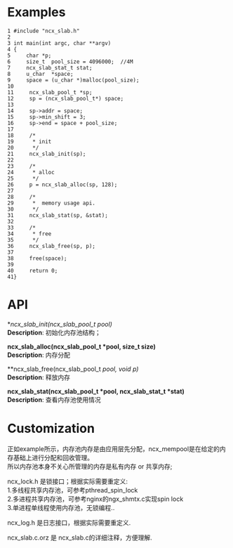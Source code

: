 
Examples
========

    1 #include "ncx_slab.h" 
    2 
    3 int main(int argc, char **argv)
    4 {
    5     char *p;                                                                                                               
    6     size_t  pool_size = 4096000;  //4M                                                                                     
    7     ncx_slab_stat_t stat;                                                                                                  
    8     u_char  *space;                                                                                                        
    9     space = (u_char *)malloc(pool_size);                                                                                   
    10                                                                                                                            
    11     ncx_slab_pool_t *sp;                                                                                                   
    12     sp = (ncx_slab_pool_t*) space;                                                                                         
    13                                                                                                                            
    14     sp->addr = space;                                                                                                      
    15     sp->min_shift = 3;                                                                                                     
    16     sp->end = space + pool_size;                                                                                           
    17                                                                                                                            
    18     /*                                                                                                                     
    19      * init                                                                                                                
    20      */                                                                                                                    
    21     ncx_slab_init(sp);                                                                                                     
    22                                                                                                                            
    23     /*                                                                                                                     
    24      * alloc                                                                                                               
    25      */                                                                                                                    
    26     p = ncx_slab_alloc(sp, 128);                                                                                           
    27                                                                                                                            
    28     /*                                                                                                                     
    29      *  memory usage api. 
    30      */                                                                                                                    
    31     ncx_slab_stat(sp, &stat);                                                                                              
    32                                                                                                                            
    33     /*                                                                                                                     
    34      * free                                                                                                                
    35      */                                                                                                                    
    36     ncx_slab_free(sp, p);                                                                                                  
    37                                                                                                                            
    38     free(space);                                                                                                           
    39                                                                                                                            
    40     return 0;
    41} 
   
API
===
**ncx_slab_init(ncx_slab_pool_t *pool)** <br/>
**Description**: 初始化内存池结构；

**ncx_slab_alloc(ncx_slab_pool_t *pool, size_t size)**<br/>
**Description**: 内存分配

**ncx_slab_free(ncx_slab_pool_t *pool, void *p)** <br/>
**Description**: 释放内存

**ncx_slab_stat(ncx_slab_pool_t *pool, ncx_slab_stat_t *stat)**<br/>
**Description**: 查看内存池使用情况

Customization
=============
正如example所示，内存池内存是由应用层先分配，ncx_mempool是在给定的内存基础上进行分配和回收管理。 <br/>
所以内存池本身不关心所管理的内存是私有内存 or 共享内存; 

ncx_lock.h 是锁接口；根据实际需要重定义: <br/>
1.多线程共享内存池，可参考pthread_spin_lock <br/>
2.多进程共享内存池，可参考nginx的ngx_shmtx.c实现spin lock <br/>
3.单进程单线程使用内存池，无锁编程..

ncx_log.h 是日志接口，根据实际需要重定义.

ncx_slab.c.orz 是 ncx_slab.c的详细注释，方便理解.
